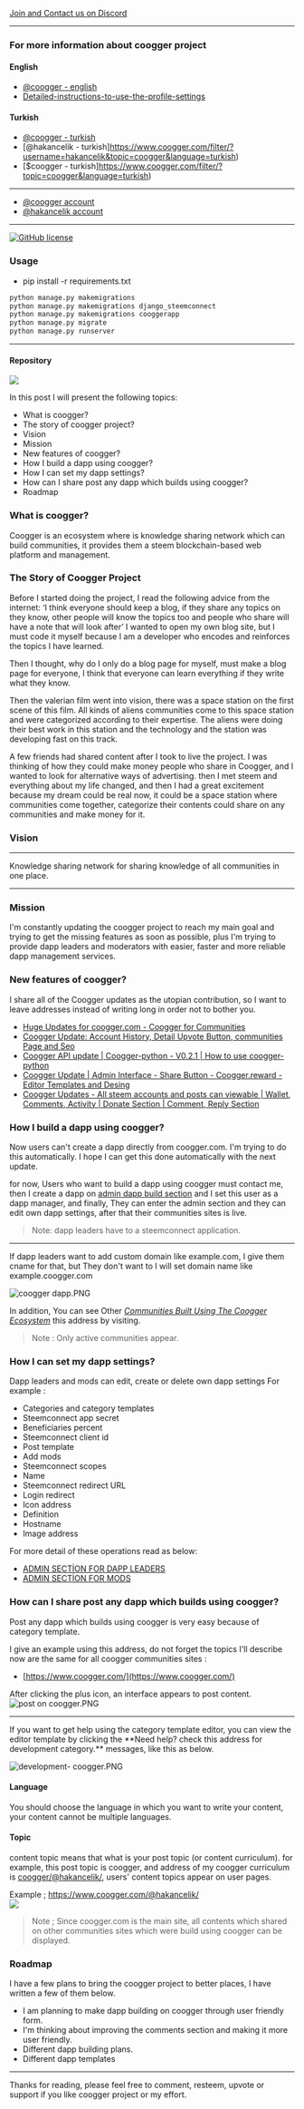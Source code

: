 [Join and Contact us on Discord](https://discord.gg/avmdZJa)

------

### For more information about coogger project
#### English
- [@coogger - english](https://www.coogger.com/filter/?username=coogger&language=english)
- [Detailed-instructions-to-use-the-profile-settings](https://www.coogger.com/@steemkitchen/detailed-instructions-to-use-the-profile-settings-for-wwwsteemkitchencom/)

#### Turkish
- [@coogger - turkish](https://www.coogger.com/filter/?username=coogger&language=turkish)
- [@hakancelik - turkish]https://www.coogger.com/filter/?username=hakancelik&topic=coogger&language=turkish)
- [$coogger - turkish]https://www.coogger.com/filter/?topic=coogger&language=turkish)

-------------

- [@coogger account](https://www.coogger.com/@coogger/)
- [@hakancelik account](https://www.coogger.com/@hakancelik/)

-------------

[![GitHub license](https://img.shields.io/badge/license-MIT-blue.svg)](https://github.com/coogger/blob/master/LICENSE.txt)

### Usage

- pip install -r requirements.txt

```python
python manage.py makemigrations
python manage.py makemigrations django_steemconnect
python manage.py makemigrations cooggerapp
python manage.py migrate
python manage.py runserver

```

------------------
#### Repository

![](https://steemitimages.com/0x0/https://cdn.steemitimages.com/DQmV7q45hYaS1TugkYDmR4NtUuLXjMGDEnN2roxGGXJeYgs)

In this post I will present the following topics:

- What is coogger?
- The story of coogger project?
- Vision
- Mission
- New features of coogger?
- How I build a dapp using coogger?
- How I can set my dapp settings?
- How can I share post any dapp which builds using coogger?
- Roadmap

### What is coogger?
Coogger is an ecosystem where is knowledge sharing network which can build communities, it provides them a steem blockchain-based web platform and management.

### The Story of Coogger Project
Before I started doing the project, I read the following advice from the internet: ‘I think everyone should keep a blog, if they share any topics on they know, other people will know the topics too and people who share will have a note that will look after’ I wanted to open my own blog site, but I must code it myself because I am a developer who encodes and reinforces the topics I have learned.

Then I thought, why do I only do a blog page for myself, must make a blog page for everyone, I think that everyone can learn everything if they write what they know.

Then the valerian film went into vision, there was a space station on the first scene of this film. All kinds of aliens communities come to this space station and were categorized according to their expertise. The aliens were doing their best work in this station and the technology and the station was developing fast on this track.

A few friends had shared content after I took to live the project. I was thinking of how they could make money people who share in Coogger, and I wanted to look for alternative ways of advertising. then I met steem and everything about my life changed, and then I had a great excitement because my dream could be real now, it could be a space station where communities come together, categorize their contents could share on any communities and make money for it.

### Vision
<hr>Knowledge sharing network for sharing knowledge of all communities in one place.<hr>


### Mission
I'm constantly updating the coogger project to reach my main goal and trying to get the missing features as soon as possible, plus I'm trying to provide dapp leaders and moderators with easier, faster and more reliable dapp management services.

### New features of coogger?
I share all of the Coogger updates as the utopian contribution, so I want to leave addresses instead of writing long in order not to bother you.

- [Huge Updates for coogger.com - Coogger for Communities](https://steemit.com/utopian-io/@hakancelik/huge-updates-for-coogger-com-coogger-for-communities)
- [Coogger Update: Account History, Detail Upvote Button, communities Page and Seo](https://steemit.com/utopian-io/@hakancelik/coogger-update-account-history-detail-upvote-button-communities-page-and-seo)
- [Coogger API update | Coogger-python - V0.2.1 | How to use coogger-python](https://www.coogger.com/@hakancelik/coogger-api-update-coogger-python-v021-how-to-use-coogger-python/)
- [Coogger Update | Admin Interface - Share Button - Coogger.reward - Editor Templates and Desing](https://www.coogger.com/@hakancelik/coogger-update-admin-interface-share-button-cooggerreward-editor-templates-and-desing/)
- [Coogger Updates - All steem accounts and posts can viewable | Wallet, Comments, Activity | Donate Section | Comment, Reply Section](https://www.coogger.com/@hakancelik/coogger-updates-all-steem-accounts-and-posts-can-viewable-wallet-comments-activity-donate-section-comment-reply-section/)

### How I build a dapp using coogger?
Now users can't create a dapp directly from coogger.com. I'm trying to do this automatically. I hope I can get this done automatically with the next update.

for now, Users who want to build a dapp using coogger must contact me, then I create a dapp on [admin dapp build section](https://www.coogger.com/admin/django_steemconnect/dapp/) and I set this user as a dapp manager, and finally, They can enter the admin section and they can edit own dapp settings, after that their communities sites is live.

> Note: dapp leaders have to a steemconnect application.

<hr>If dapp leaders want to add custom domain like example.com, I give them cname for that, but They don't want to I will set domain name like example.coogger.com

<ceter>![coogger dapp.PNG](https://cdn.steemitimages.com/DQmTcmeMHHfjzSWeAeJzmjy8ZLvJ6PVnhBt5pLYhwztNbXb/coogger%20community.PNG)</ceter>

In addition, You can see  Other [*Communities Built Using The Coogger Ecosystem*](https://www.coogger.com/communities/) this address by visiting.

> Note : Only active communities appear.

### How I can set my dapp settings?

Dapp leaders and mods can edit, create or delete own dapp settings
For example :
- Categories and category templates
- Steemconnect app secret
- Beneficiaries percent
- Steemconnect client id
- Post template
- Add mods
- Steemconnect scopes
- Name
- Steemconnect redirect URL
- Login redirect
- Icon address
- Definition
- Hostname
- Image address

For more detail of these operations read as below:

- [ADMIN SECTİON FOR DAPP LEADERS](https://github.com/coogger/coogger/blob/super-coogger/ADMIN_SECT%C4%B0ON_FOR_DAPP_LEADERS.md)
- [ADMIN SECTİON FOR MODS](https://github.com/coogger/coogger/blob/super-coogger/ADMIN_SECT%C4%B0ON_FOR_MODS.md)

### How can I share post any dapp which builds using coogger?

Post any dapp which builds using coogger is very easy because of category template.

I give an example using this address, do not forget the topics I'll describe now are the same for all coogger communities sites :
- [https://www.coogger.com/](https://www.coogger.com/)

After clicking the plus icon, an interface appears to post content.
<br>
![post on coogger.PNG](https://cdn.steemitimages.com/DQmNvk9B9Vx9Rpz2mnXwAPCKMvE3PNFaYBnKLzTH7DanH1B/post%20on%20coogger.PNG)
<br>
<hr>
If you want to get help using the category template editor, you can view the editor template by clicking the <span gnrl="c-success">**Need help? check this address for <span gnrl="c-dark">development</span> category.**</span> messages, like this as below.

![development- coogger.PNG](https://cdn.steemitimages.com/DQmQGekSMSwAnRGU4KZjfyzfbME261MRfedqMD7kWwQEAWe/development-%20coogger.PNG)

#### Language
You should choose the language in which you want to write your content, your content cannot be multiple languages.

#### Topic
content topic means that what is your post topic (or content curriculum). for example, this post topic is coogger, and address of my coogger curriculum is [coogger/@hakancelik/](https://www.coogger.com/coogger/@hakancelik/), users' content topics appear on user pages.

Example ;
https://www.coogger.com/@hakancelik/
<br>
![](https://cdn.steemitimages.com/DQmXToW6zpJ1boRUatpoNfhxkYgTDPTFBLUSuxv7Zc5auGh)
<br>
> Note ;
Since coogger.com is the main site, all contents which shared on other communities sites which were build using coogger can be displayed.

### Roadmap
I have a few plans to bring the coogger project to better places, I have written a few of them below.

- I am planning to make dapp building on coogger through user friendly form.
- I'm thinking about improving the comments section and making it more user friendly.
- Different dapp building plans.
- Different dapp templates

<hr><span gnrl="c-secondary txt-s">Thanks for reading, please feel free to comment, resteem, upvote or support if you like coogger project or my effort.</span>
